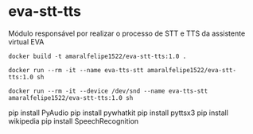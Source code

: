 # eva-stt-tts
Módulo responsável por realizar o processo de STT e TTS da assistente virtual EVA

```docker
docker build -t amaralfelipe1522/eva-stt-tts:1.0 .  
```

```docker
docker run --rm -it --name eva-tts-stt amaralfelipe1522/eva-stt-tts:1.0 sh
```

```docker
docker run --rm -it --device /dev/snd --name eva-tts-stt amaralfelipe1522/eva-stt-tts:1.0 sh
```

pip install PyAudio
pip install pywhatkit
pip install pyttsx3
pip install wikipedia
pip install SpeechRecognition